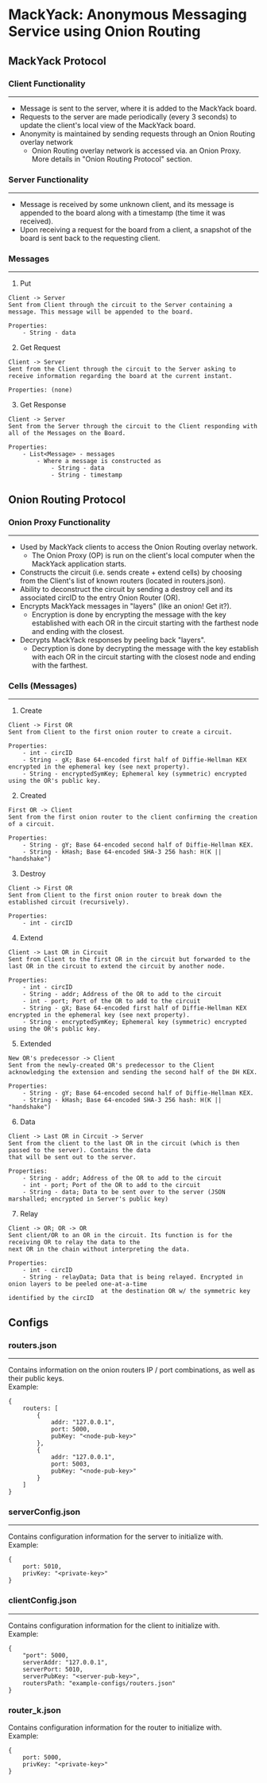 # MackYack: Anonymous Messaging Service using Onion Routing 

## MackYack Protocol

### Client Functionality
---
- Message is sent to the server, where it is added to the MackYack board.
- Requests to the server are made periodically (every 3 seconds) to update the client's local view of the MackYack board.
- Anonymity is maintained by sending requests through an Onion Routing overlay network
    - Onion Routing overlay network is accessed via. an Onion Proxy. More details in "Onion Routing Protocol" section.

### Server Functionality
---
- Message is received by some unknown client, and its message is appended to the board along with a timestamp (the time it was received).
- Upon receiving a request for the board from a client, a snapshot of the board is sent back to the requesting client.

### Messages 
---

1. Put
```
Client -> Server
Sent from Client through the circuit to the Server containing a message. This message will be appended to the board.

Properties:
    - String - data
```

2. Get Request
```
Client -> Server
Sent from the Client through the circuit to the Server asking to receive information regarding the board at the current instant.

Properties: (none)
```

3. Get Response
```
Client -> Server
Sent from the Server through the circuit to the Client responding with all of the Messages on the Board.

Properties:
    - List<Message> - messages
        - Where a message is constructed as
            - String - data
            - String - timestamp
```

## Onion Routing Protocol

### Onion Proxy Functionality
---
- Used by MackYack clients to access the Onion Routing overlay network.
    - The Onion Proxy (OP) is run on the client's local computer when the MackYack application starts.
- Constructs the circuit (i.e. sends create + extend cells) by choosing from the Client's list of known routers (located in routers.json).
- Ability to deconstruct the circuit by sending a destroy cell and its associated circID to the entry Onion Router (OR).
- Encrypts MackYack messages in "layers" (like an onion! Get it?).
    - Encryption is done by encrypting the message with the key established with each OR in the circuit starting with the farthest node and ending with the closest.
- Decrypts MackYack responses by peeling back "layers".
    - Decryption is done by decrypting the message with the key establish with each OR in the circuit starting with the closest node and ending with the farthest.

### Cells (Messages)
---

1. Create
```
Client -> First OR
Sent from Client to the first onion router to create a circuit.

Properties:
    - int - circID
    - String - gX; Base 64-encoded first half of Diffie-Hellman KEX encrypted in the ephemeral key (see next property).
    - String - encryptedSymKey; Ephemeral key (symmetric) encrypted using the OR's public key.
```

2. Created
```
First OR -> Client
Sent from the first onion router to the client confirming the creation of a circuit.

Properties:
    - String - gY; Base 64-encoded second half of Diffie-Hellman KEX.
    - String - kHash; Base 64-encoded SHA-3 256 hash: H(K || "handshake")
```

3. Destroy
```
Client -> First OR
Sent from Client to the first onion router to break down the established circuit (recursively).

Properties:
    - int - circID
```

4. Extend
```
Client -> Last OR in Circuit
Sent from Client to the first OR in the circuit but forwarded to the last OR in the circuit to extend the circuit by another node.

Properties:
    - int - circID
    - String - addr; Address of the OR to add to the circuit
    - int - port; Port of the OR to add to the circuit
    - String - gX; Base 64-encoded first half of Diffie-Hellman KEX encrypted in the ephemeral key (see next property).
    - String - encryptedSymKey; Ephemeral key (symmetric) encrypted using the OR's public key.
```

5. Extended
```
New OR's predecessor -> Client
Sent from the newly-created OR's predecessor to the Client acknowledging the extension and sending the second half of the DH KEX.

Properties:
    - String - gY; Base 64-encoded second half of Diffie-Hellman KEX.
    - String - kHash; Base 64-encoded SHA-3 256 hash: H(K || "handshake")
```

6. Data
```
Client -> Last OR in Circuit -> Server
Sent from the client to the last OR in the circuit (which is then passed to the server). Contains the data
that will be sent out to the server.

Properties:
    - String - addr; Address of the OR to add to the circuit
    - int - port; Port of the OR to add to the circuit
    - String - data; Data to be sent over to the server (JSON marshalled; encrypted in Server's public key)
```

7. Relay
```
Client -> OR; OR -> OR
Sent client/OR to an OR in the circuit. Its function is for the receiving OR to relay the data to the
next OR in the chain without interpreting the data.

Properties:
    - int - circID
    - String - relayData; Data that is being relayed. Encrypted in onion layers to be peeled one-at-a-time
                          at the destination OR w/ the symmetric key identified by the circID
```

## Configs

### routers.json
---
Contains information on the onion routers IP / port combinations, as well as their public keys.  \
Example:
```
{
    routers: [
        {
            addr: "127.0.0.1",
            port: 5000,
            pubKey: "<node-pub-key>"
        },
        {
            addr: "127.0.0.1",
            port: 5003,
            pubKey: "<node-pub-key>"
        }
    ]
}
```

### serverConfig.json
---
Contains configuration information for the server to initialize with.  \
Example:
```
{
    port: 5010,
    privKey: "<private-key>"
}
```

### clientConfig.json
---
Contains configuration information for the client to initialize with.  \
Example:
```
{
    "port": 5000,
    serverAddr: "127.0.0.1",
    serverPort: 5010,
    serverPubKey: "<server-pub-key>",
    routersPath: "example-configs/routers.json"
}
```

### router_k.json
Contains configuration information for the router to initialize with.  \
Example:
```
{
    port: 5000,
    privKey: "<private-key>"
}
```
